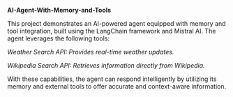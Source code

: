 **AI-Agent-With-Memory-and-Tools**

This project demonstrates an AI-powered agent equipped with memory and tool integration, built using the LangChain framework and Mistral AI. The agent leverages the following tools:

_Weather Search API: Provides real-time weather updates._

_Wikipedia Search API: Retrieves information directly from Wikipedia._

With these capabilities, the agent can respond intelligently by utilizing its memory and external tools to offer accurate and context-aware information.
